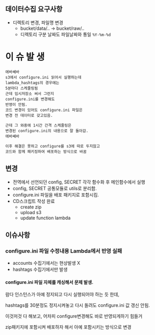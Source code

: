 ## 데이터수집 요구사항
- 디렉토리 변경, 파일명 변경
    - bucket/data/.. -> bucket/raw/..
    - 디렉토리 구분 날짜도 파일날짜와 통일 `%Y-%m-%d`


# 이 슈 발 생
```
에바쎄바
s3에서 configure.ini 읽어서 실행하는데
lambda_hashtags의 경우에는
5분마다 스케줄링됨
근데 임시저장소 써서 그런지
configure.ini를 변경해도
반영이 안됨.
코드 변경이 있어도 configure.ini 파일은
변경 전 데이터로 갖고있음.

근데 그 와중에 1시간 간격 스케줄링은
변경된 configure.ini의 내용으로 잘 돌아감.
에바쎄바
```

```
이후 해결은 못하고 configure를 s3에 따로 두지않고
코드와 함께 패키징하여 배포하는 방식으로 바꿈 
```

## 변경
- 전역에서 선언되던 config, SECRET 각각 함수화 후 메인함수에서 실행
- config, SECRET 공통모듈로 utils로 분리함.
- configure.ini 파일을 배포 패키지로 포함시킴.
- CD스크립트 작성 완료
    - create zip
    - upload s3
    - update function lambda


## 이슈사항

### configure.ini 파일 수정내용 Lambda에서 반영 실패
- accounts 수집기에서는 현상발생 X
- hashtags 수집기에서만 발생
  
#### configure.ini 파일 자체를 캐싱해서 문제 발생.

람다 인스턴스가 아예 정지되고 다시 실행되어야 하는 듯 한데,

hashtags를 30분정도 정지시켜놓고 다시 돌려도 configure.ini 값 갱신 안됨.

이것저것 다 해보고, 어차피 configure변경해도 바로 반영되게하기 힘들거

zip패키지에 포함시켜 배포하자 해서 아예 포함시키는 방식으로 변경
